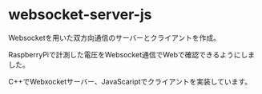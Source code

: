 # websocket-server-js

Websocketを用いた双方向通信のサーバーとクライアントを作成。

RaspberryPiで計測した電圧をWebsocket通信でWebで確認できるようにしました。

C++でWebxocketサーバー、JavaScariptでクライアントを実装しています。
